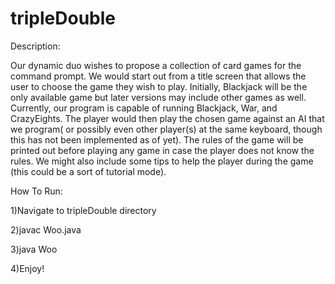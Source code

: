 # tripleDouble

Description:

Our dynamic duo wishes to propose a collection of card games for the command prompt. We would start out from a title screen that allows the user to choose the game they wish to play. Initially, Blackjack will be the only available game but later versions may include other games as well. Currently, our program is capable of running Blackjack, War, and CrazyEights. The player would then play the chosen game against an AI that we program( or possibly even other player(s) at the same keyboard, though this has not been implemented as of yet). The rules of the game will be printed out before playing any game in case the player does not know the rules. We might also include some tips to help the player during the game (this could be a sort of tutorial mode).


How To Run:

1)Navigate to tripleDouble directory

2)javac Woo.java

3)java Woo

4)Enjoy!
